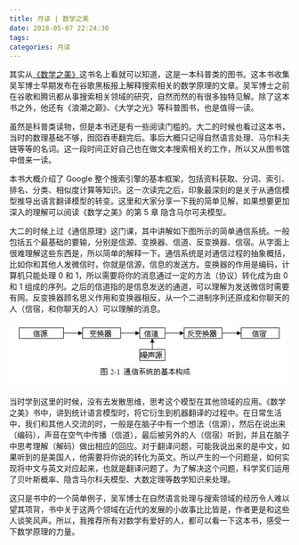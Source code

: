 ```yaml
---
title: 月读 | 数学之美
date: 2018-05-07 22:24:30
tags: 
categories: 月读
---
```


其实从[《数学之美》](https://book.douban.com/subject/10750155/)这书名上看就可以知道，这是一本科普类的图书。这本书收集吴军博士早期发布在谷歌黑板报上解释搜索相关的数学原理的文章。吴军博士之前在谷歌和腾讯都从事搜索相关领域的研究，自然而然的有很多独特见解。除了这本书之外，他还有《浪潮之巅》、《大学之光》等科普图书，也是值得一读。

虽然是科普类读物，但是本书还是有一些阅读门槛的。大二的时候也看过这本书，当时的数理基础不够，囫囵吞枣翻完后。事后大概只记得自然语言处理、马尔科夫链等等的名词。这一段时间正好自己也在做文本搜索相关的工作，所以又从图书馆中借来一读。

本书大概介绍了 Google 整个搜索引擎的基本框架，包括资料获取、分词、索引、排名、分类、相似度计算等知识。这一次读完之后，印象最深刻的是关于从通信模型推导出语言翻译模型的转变。这里和大家分享一下我的简单见解，如果想要更加深入的理解可以阅读《数学之美》的第 5 章 隐含马尔可夫模型。

大二的时候上过《通信原理》这门课，其中讲解如下图所示的简单通信系统。一般包括五个最基础的要输，分别是信源、变换器、信道、反变换器、信宿。从字面上很难理解这些东西是，所以简单的解释一下。通信系统是对通信过程的抽象概括，比如你和其他人发微信时，你就是信源，信息的发送方。变换器的作用是编码，计算机只能处理 0 和 1，所以需要将你的消息通过一定的方法（协议）转化成为由 0 和 1 组成的序列。之后的信道指的是信息发送的通道，可以理解为发送微信时需要有网。反变换器顾名思义作用和变换器相反，从一个二进制序列还原成和你聊天的人（信宿，和你聊天的人）可以理解的消息。

![](/file/15256624201151.jpg)

当时学到这里的时候，没有去发散思维，思考这个模型在其他领域的应用。《数学之美》书中，讲到统计语言模型时，将它衍生到机器翻译的过程中。在日常生活中，我们和其他人交流的时，一般是在脑子中有一个想法（信源），然后在说出来（编码），声音在空气中传播（信道），最后被另外的人（信宿）听到，并且在脑子中思考理解（解码）做出相应的回应。对于翻译问题，可能我说出来的是中文，如果听到的是美国人，他需要将你说的转化为英文。所以产生的一个问题是，如何实现将中文与英文对应起来，也就是翻译问题了。为了解决这个问题，科学奖们运用了贝叶斯概率、隐含马尔科夫模型、大数定理等数学知识来处理。

这只是书中的一个简单例子，吴军博士在自然语言处理与搜索领域的经历令人难以望其项背，书中关于这两个领域在近代的发展的小故事比比皆是，作者更是和这些人谈笑风声。所以，我推荐所有对数学有爱好的人，都可以看一下这本书，感受一下数学原理的力量。






